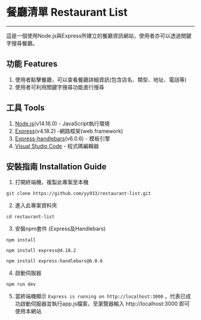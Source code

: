 # 餐廳清單 Restaurant List
---
這是一個使用Node.js與Express所建立的餐廳資訊網站，使用者亦可以透過關鍵字搜尋餐廳。
## 功能 Features
1. 使用者點擊餐廳，可以查看餐廳詳細資訊(包含店名、類型、地址、電話等)
2. 使用者可利用關鍵字搜尋功能進行搜尋
## 工具 Tools
1. [Node.js](https://nodejs.org/en/)(v14.16.0) - JavaScript執行環境
2. [Express](https://expressjs.com/)(v4.18.2) -網路框架(web framework)
3. [Express-handlebars](https://www.npmjs.com/package/express-handlebars)(v6.0.6) - 模板引擎
4. [Visual Studio Code](https://code.visualstudio.com/) - 程式碼編輯器
## 安裝指南 Installation Guide
1. 打開終端機，複製此專案至本機
```
git clone https://github.com/yy933/restaurant-list.git
```
2. 進入此專案資料夾
```
cd restaurant-list
```
3. 安裝npm套件 (Express及Handlebars)

```
npm install
```
```
npm install express@4.18.2
```
```
npm install express-handlebars@6.0.6
```
4. 啟動伺服器
```
npm run dev
```
5. 當終端機顯示 `Express is running on http://localhost:3000` ，代表已成功啟動伺服器並執行app.js檔案，至瀏覽器輸入 http://localhost:3000 即可使用本網站
